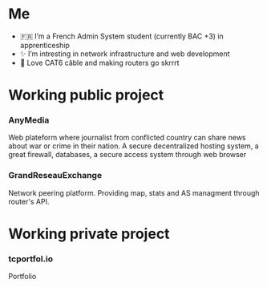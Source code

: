 # Me
- :fr: I’m a French Admin System student (currently BAC +3) in apprenticeship
- :sparkles: I’m intresting in network infrastructure and web development
- :tada: Love CAT6 câble and making routers go skrrrt

# Working public project

### AnyMedia
Web plateform where journalist from conflicted country can share news about war or crime in their nation.
A secure decentralized hosting system, a great firewall, databases, a secure access system through web browser

### GrandReseauExchange
Network peering platform. Providing map, stats and AS managment through router's API.

# Working private project

### tcportfol.io
Portfolio

<!---
Surffren/Surffren is a ✨ special ✨ repository because its `README.md` (this file) appears on your GitHub profile.
You can click the Preview link to take a look at your changes.
--->
